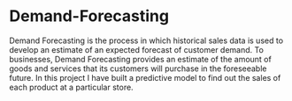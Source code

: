 # Demand-Forecasting
Demand Forecasting is the process in which historical sales data is used to develop an estimate of an expected forecast of customer demand. To businesses, Demand Forecasting provides an estimate of the amount of goods and services that its customers will purchase in the foreseeable future. In this project I have built a predictive model to find out the sales of each product at a particular store.
